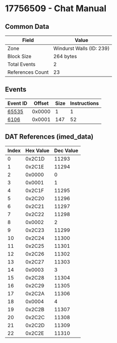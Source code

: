 # 17756509 - Chat Manual

## Common Data

| Field            | Value                    |
|------------------|--------------------------|
| Zone             | Windurst Walls (ID: 239) |
| Block Size       | 264 bytes                |
| Total Events     | 2                        |
| References Count | 23                       |

## Events

| Event ID            | Offset   |   Size |   Instructions |
|---------------------|----------|--------|----------------|
| [65535](./65535.md) | 0x0000   |      1 |              1 |
| [6106](./6106.md)   | 0x0001   |    147 |             52 |

## DAT References (imed_data)

|   Index | Hex Value   |   Dec Value |
|---------|-------------|-------------|
|       0 | 0x2C1D      |       11293 |
|       1 | 0x2C1E      |       11294 |
|       2 | 0x0000      |           0 |
|       3 | 0x0001      |           1 |
|       4 | 0x2C1F      |       11295 |
|       5 | 0x2C20      |       11296 |
|       6 | 0x2C21      |       11297 |
|       7 | 0x2C22      |       11298 |
|       8 | 0x0002      |           2 |
|       9 | 0x2C23      |       11299 |
|      10 | 0x2C24      |       11300 |
|      11 | 0x2C25      |       11301 |
|      12 | 0x2C26      |       11302 |
|      13 | 0x2C27      |       11303 |
|      14 | 0x0003      |           3 |
|      15 | 0x2C28      |       11304 |
|      16 | 0x2C29      |       11305 |
|      17 | 0x2C2A      |       11306 |
|      18 | 0x0004      |           4 |
|      19 | 0x2C2B      |       11307 |
|      20 | 0x2C2C      |       11308 |
|      21 | 0x2C2D      |       11309 |
|      22 | 0x2C2E      |       11310 |
